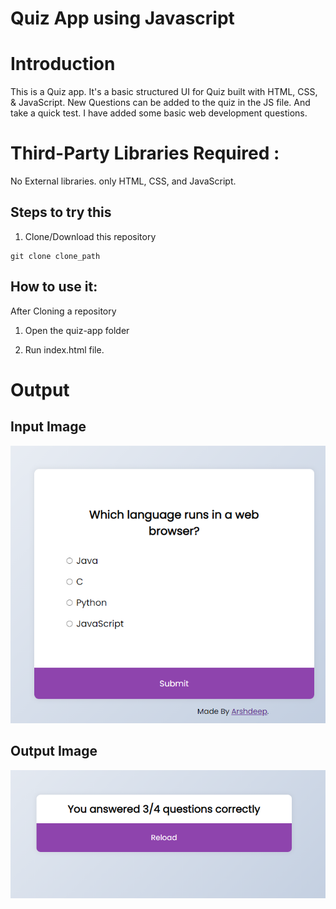 # Quiz App using Javascript

# Introduction

This is a Quiz app. It's a basic structured UI for Quiz built with HTML, CSS, & JavaScript.
New Questions can be added to the quiz in the JS file. And take a quick test. I have added some basic web development questions.

# Third-Party Libraries Required :

No External libraries.
only HTML, CSS, and JavaScript.

## Steps to try this

1. Clone/Download this repository

```
git clone clone_path

```

## How to use it:

After Cloning a repository

1. Open the quiz-app folder

2. Run index.html file.

# Output

## Input Image

<img src="Images/1.PNG">

## Output Image

<img src="Images/2.PNG">
